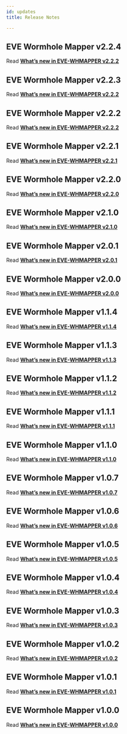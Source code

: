 ```yaml
---
id: updates
title: Release Notes

---
```

## EVE Wormhole Mapper v2.2.4
Read [**What’s new in EVE-WHMAPPER v2.2.2**](https://github.com/pfh59/eve-whmapper/releases/tag/v2.2.4)

## EVE Wormhole Mapper v2.2.3
Read [**What’s new in EVE-WHMAPPER v2.2.2**](https://github.com/pfh59/eve-whmapper/releases/tag/v2.2.3)

## EVE Wormhole Mapper v2.2.2
Read [**What’s new in EVE-WHMAPPER v2.2.2**](https://github.com/pfh59/eve-whmapper/releases/tag/v2.2.2)

## EVE Wormhole Mapper v2.2.1
Read [**What’s new in EVE-WHMAPPER v2.2.1**](https://github.com/pfh59/eve-whmapper/releases/tag/v2.2.1)

## EVE Wormhole Mapper v2.2.0
Read [**What’s new in EVE-WHMAPPER v2.2.0**](https://github.com/pfh59/eve-whmapper/releases/tag/v2.2.0)

## EVE Wormhole Mapper v2.1.0
Read [**What’s new in EVE-WHMAPPER v2.1.0**](https://github.com/pfh59/eve-whmapper/releases/tag/v2.1.0)

## EVE Wormhole Mapper v2.0.1
Read [**What’s new in EVE-WHMAPPER v2.0.1**](https://github.com/pfh59/eve-whmapper/releases/tag/v2.0.1)

## EVE Wormhole Mapper v2.0.0
Read [**What’s new in EVE-WHMAPPER v2.0.0**](https://github.com/pfh59/eve-whmapper/releases/tag/v2.0.0)

## EVE Wormhole Mapper v1.1.4
Read [**What’s new in EVE-WHMAPPER v1.1.4**](https://github.com/pfh59/eve-whmapper/releases/tag/v1.1.4)

## EVE Wormhole Mapper v1.1.3
Read [**What’s new in EVE-WHMAPPER v1.1.3**](https://github.com/pfh59/eve-whmapper/releases/tag/v1.1.3)

## EVE Wormhole Mapper v1.1.2
Read [**What’s new in EVE-WHMAPPER v1.1.2**](https://github.com/pfh59/eve-whmapper/releases/tag/v1.1.2)

## EVE Wormhole Mapper v1.1.1
Read [**What’s new in EVE-WHMAPPER v1.1.1**](https://github.com/pfh59/eve-whmapper/releases/tag/v1.1.1)

## EVE Wormhole Mapper v1.1.0
Read [**What’s new in EVE-WHMAPPER v1.1.0**](https://github.com/pfh59/eve-whmapper/releases/tag/v1.1.0)

## EVE Wormhole Mapper v1.0.7

Read [**What’s new in EVE-WHMAPPER v1.0.7**](https://github.com/pfh59/eve-whmapper/releases/tag/v1.0.7)

## EVE Wormhole Mapper v1.0.6

Read [**What’s new in EVE-WHMAPPER v1.0.6**](https://github.com/pfh59/eve-whmapper/releases/tag/v1.0.6)

## EVE Wormhole Mapper v1.0.5

Read [**What’s new in EVE-WHMAPPER v1.0.5**](https://github.com/pfh59/eve-whmapper/releases/tag/v1.0.5)

## EVE Wormhole Mapper v1.0.4

Read [**What’s new in EVE-WHMAPPER v1.0.4**](https://github.com/pfh59/eve-whmapper/releases/tag/v1.0.4)

## EVE Wormhole Mapper v1.0.3

Read [**What’s new in EVE-WHMAPPER v1.0.3**](https://github.com/pfh59/eve-whmapper/releases/tag/v1.0.3)

## EVE Wormhole Mapper v1.0.2

Read [**What’s new in EVE-WHMAPPER v1.0.2**](https://github.com/pfh59/eve-whmapper/releases/tag/v1.0.2)

## EVE Wormhole Mapper v1.0.1

Read [**What’s new in EVE-WHMAPPER v1.0.1**](https://github.com/pfh59/eve-whmapper/releases/tag/v1.0.1)

## EVE Wormhole Mapper v1.0.0

Read [**What’s new in EVE-WHMAPPER v1.0.0**](https://github.com/pfh59/eve-whmapper/releases/tag/v1.0.0)

